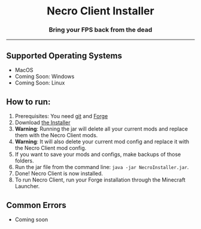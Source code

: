 <h1 align = "center">Necro Client Installer</h1>
<h3 align = "center">Bring your FPS back from the dead</h3>

_______

## Supported Operating Systems
- MacOS
- Coming Soon: Windows
- Coming Soon: Linux

## How to run:
1. Prerequisites: You need [git](https://git-scm.com/downloads) and [Forge](https://files.minecraftforge.net/net/minecraftforge/forge/)
2. Download [the Installer](https://github.com/NecroClient/Installer/releases)
3. **Warning**: Running the jar will delete all your current mods and replace them with the Necro Client mods.
4. **Warning**: It will also delete your current mod config and replace it with the Necro Client mod config.
5. If you want to save your mods and configs, make backups of those folders.
6. Run the jar file from the command line: `java -jar NecroInstaller.jar`.
7. Done! Necro Client is now installed.
8. To run Necro Client, run your Forge installation through the Minecraft Launcher.


## Common Errors
- Coming soon
